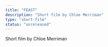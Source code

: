 ```yaml
---
title: "FEAST"
description: "Short film by Chloe Merriman"
type: "short-film"
status: "unreleased"
---
```


Short film by Chloe Merriman 
